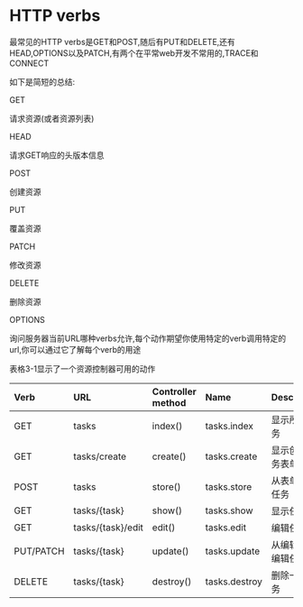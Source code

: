 # HTTP verbs

最常见的HTTP verbs是GET和POST,随后有PUT和DELETE,还有HEAD,OPTIONS以及PATCH,有两个在平常web开发不常用的,TRACE和CONNECT

如下是简短的总结:

GET

请求资源\(或者资源列表\)

HEAD

请求GET响应的头版本信息

POST

创建资源

PUT

覆盖资源

PATCH

修改资源

DELETE

删除资源

OPTIONS

询问服务器当前URL哪种verbs允许,每个动作期望你使用特定的verb调用特定的url,你可以通过它了解每个verb的用途

表格3-1显示了一个资源控制器可用的动作

| Verb | URL | Controller method | Name | Description |
| :--- | :--- | :--- | :--- | :--- |
| GET | tasks | index\(\) | tasks.index | 显示所有任务 |
| GET | tasks/create | create\(\) | tasks.create | 显示创建任务表单 |
| POST | tasks | store\(\) | tasks.store | 从表单提交任务 |
| GET | tasks/{task} | show\(\) | tasks.show | 显示任务 |
| GET | tasks/{task}/edit | edit\(\) | tasks.edit | 编辑任务 |
| PUT/PATCH | tasks/{task} | update\(\) | tasks.update | 从编辑表单编辑任务 |
| DELETE | tasks/{task} | destroy\(\) | tasks.destroy | 删除一个任务 |


